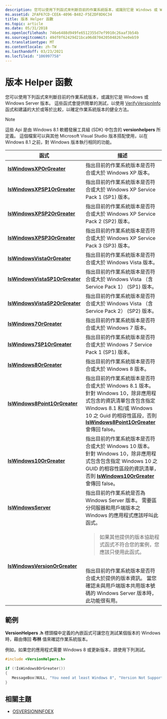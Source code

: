 ```yaml
---
description: 您可以使用下列函式來判斷目前的作業系統版本，或識別它是 Windows 或 Windows Server 版本。
ms.assetid: 2FAF67CD-CEEA-4096-B482-F5E2DF8D6C34
title: 版本 Helper 函數
ms.topic: article
ms.date: 05/31/2018
ms.openlocfilehash: 746e6488d949fe6512355d7ef9910c26aaf3b54b
ms.sourcegitcommit: 49df0f62429d21bca96d8704205048267ee0eb59
ms.translationtype: MT
ms.contentlocale: zh-TW
ms.lasthandoff: 03/23/2021
ms.locfileid: "106997758"
---
```

# <a name="version-helper-functions"></a>版本 Helper 函數

您可以使用下列函式來判斷目前的作業系統版本，或識別它是 Windows 或 Windows Server 版本。 這些函式會提供簡單的測試，以使用 [VerifyVersionInfo](/windows/win32/api/Winbase/nf-winbase-verifyversioninfoa) 函式和建議的大於或等於比較，以確定作業系統版本的健全方法。

> [!Note]  
> 這些 Api 是由 Windows 8.1 軟體發展工具組 (SDK) 中包含的 **versionhelpers** 所定義。 這個檔案可以與其他 Microsoft Visual Studio 版本搭配使用，以在 Windows 8.1 之前，對 Windows 版本執行相同的功能。

<table>
<thead>
<tr class="header">
<th>函式</th>
<th>描述</th>
</tr>
</thead>
<tbody>
<tr class="odd">
<td><a href="/windows/desktop/api/VersionHelpers/nf-versionhelpers-iswindowsxporgreater"><strong>IsWindowsXPOrGreater</strong></a></td>
<td>指出目前的作業系統版本是否符合或大於 Windows XP 版本。<br/></td>
</tr>
<tr class="even">
<td><a href="/windows/desktop/api/VersionHelpers/nf-versionhelpers-iswindowsxpsp1orgreater"><strong>IsWindowsXPSP1OrGreater</strong></a></td>
<td>指出目前的作業系統版本是否符合或大於 Windows XP Service Pack 1 (SP1) 版本。<br/></td>
</tr>
<tr class="odd">
<td><a href="/windows/desktop/api/VersionHelpers/nf-versionhelpers-iswindowsxpsp2orgreater"><strong>IsWindowsXPSP2OrGreater</strong></a></td>
<td>指出目前的作業系統版本是否符合或大於 Windows XP Service Pack 2 (SP2) 版本。<br/></td>
</tr>
<tr class="even">
<td><a href="/windows/desktop/api/VersionHelpers/nf-versionhelpers-iswindowsxpsp3orgreater"><strong>IsWindowsXPSP3OrGreater</strong></a></td>
<td>指出目前的作業系統版本是否符合或大於 Windows XP Service Pack 3 (SP3) 版本。<br/></td>
</tr>
<tr class="odd">
<td><a href="/windows/desktop/api/VersionHelpers/nf-versionhelpers-iswindowsvistaorgreater"><strong>IsWindowsVistaOrGreater</strong></a></td>
<td>指出目前的作業系統版本是否符合或大於 Windows Vista 版本。<br/></td>
</tr>
<tr class="even">
<td><a href="/windows/desktop/api/VersionHelpers/nf-versionhelpers-iswindowsvistasp1orgreater"><strong>IsWindowsVistaSP1OrGreater</strong></a></td>
<td>指出目前的作業系統版本是否符合或大於 Windows Vista （含 Service Pack 1） (SP1) 版本。<br/></td>
</tr>
<tr class="odd">
<td><a href="/windows/desktop/api/VersionHelpers/nf-versionhelpers-iswindowsvistasp2orgreater"><strong>IsWindowsVistaSP2OrGreater</strong></a></td>
<td>指出目前的作業系統版本是否符合或大於 Windows Vista （含 Service Pack 2） (SP2) 版本。<br/></td>
</tr>
<tr class="even">
<td><a href="/windows/desktop/api/VersionHelpers/nf-versionhelpers-iswindows7orgreater"><strong>IsWindows7OrGreater</strong></a></td>
<td>指出目前的作業系統版本是否符合或大於 Windows 7 版本。<br/></td>
</tr>
<tr class="odd">
<td><a href="/windows/desktop/api/VersionHelpers/nf-versionhelpers-iswindows7sp1orgreater"><strong>IsWindows7SP1OrGreater</strong></a></td>
<td>指出目前的作業系統版本是否符合或大於 Windows 7 Service Pack 1 (SP1) 版本。<br/></td>
</tr>
<tr class="even">
<td><a href="/windows/desktop/api/VersionHelpers/nf-versionhelpers-iswindows8orgreater"><strong>IsWindows8OrGreater</strong></a></td>
<td>指出目前的作業系統版本是否符合或大於 Windows 8 版本。<br/></td>
</tr>
<tr class="odd">
<td><a href="/windows/desktop/api/VersionHelpers/nf-versionhelpers-iswindows8point1orgreater"><strong>IsWindows8Point1OrGreater</strong></a></td>
<td>指出目前的作業系統版本是否符合或大於 Windows 8.1 版本。<br/> 針對 Windows 10，除非應用程式包含的資訊清單包含包含指定 Windows 8.1 和/或 Windows 10 之 Guid 的相容性區段，否則 <a href="/windows/desktop/api/VersionHelpers/nf-versionhelpers-iswindows8point1orgreater"><strong>IsWindows8Point1OrGreater</strong></a> 會傳回 false。<br/></td>
</tr>
<tr class="even">
<td><a href="/windows/desktop/api/VersionHelpers/nf-versionhelpers-iswindows10orgreater"><strong>IsWindows10OrGreater</strong></a></td>
<td>指出目前的作業系統版本是否符合或大於 Windows 10 版本。<br/> 針對 Windows 10，除非應用程式包含包含指定 Windows 10 之 GUID 的相容性區段的資訊清單，否則 <a href="/windows/desktop/api/VersionHelpers/nf-versionhelpers-iswindows10orgreater"><strong>IsWindows10OrGreater</strong></a> 會傳回 false。<br/></td>
</tr>
<tr class="odd">
<td><a href="/windows/desktop/api/VersionHelpers/nf-versionhelpers-iswindowsserver"><strong>IsWindowsServer</strong></a></td>
<td>指出目前的作業系統是否為 Windows Server 版本。 需要區分伺服器和用戶端版本之 Windows 的應用程式應該呼叫此函式。<br/></td>
</tr>
<tr class="even">
<td><a href="/windows/desktop/api/VersionHelpers/nf-versionhelpers-iswindowsversionorgreater"><strong>IsWindowsVersionOrGreater</strong></a></td>
<td>
<blockquote>如果其他提供的版本協助程式函式不符合您的案例，您應該只使用此函式。</blockquote>
<br/>指出目前的作業系統版本是否符合或大於提供的版本資訊。 當您確認未與用戶端版本共用版本號碼的 Windows Server 版本時，此功能很有用。
</td>
</tr>
</tbody>
</table>

## <a name="example"></a>範例

**VersionHelpers .h** 標頭檔中定義的內嵌函式可讓您在測試某個版本的 Windows 時，藉由傳回 **布林** 值來確認作業系統版本。

例如，如果您的應用程式需要 Windows 8 或更新版本，請使用下列測試。

```C++
#include <VersionHelpers.h>
 
if (!IsWindows8OrGreater())
{
   MessageBox(NULL, "You need at least Windows 8", "Version Not Supported", MB_OK);
}
```

## <a name="related-topics"></a>相關主題

- [OSVERSIONINFOEX](/windows/desktop/api/Winnt/ns-winnt-osversioninfoexa)
